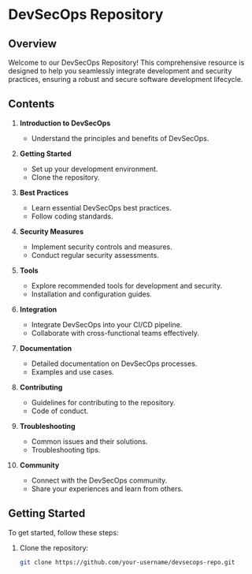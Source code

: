# DevSecOps Repository

## Overview

Welcome to our DevSecOps Repository! This comprehensive resource is designed to help you seamlessly integrate development and security practices, ensuring a robust and secure software development lifecycle.

## Contents

1. **Introduction to DevSecOps**
   - Understand the principles and benefits of DevSecOps.

2. **Getting Started**
   - Set up your development environment.
   - Clone the repository.

3. **Best Practices**
   - Learn essential DevSecOps best practices.
   - Follow coding standards.

4. **Security Measures**
   - Implement security controls and measures.
   - Conduct regular security assessments.

5. **Tools**
   - Explore recommended tools for development and security.
   - Installation and configuration guides.

6. **Integration**
   - Integrate DevSecOps into your CI/CD pipeline.
   - Collaborate with cross-functional teams effectively.

7. **Documentation**
   - Detailed documentation on DevSecOps processes.
   - Examples and use cases.

8. **Contributing**
   - Guidelines for contributing to the repository.
   - Code of conduct.

9. **Troubleshooting**
   - Common issues and their solutions.
   - Troubleshooting tips.

10. **Community**
    - Connect with the DevSecOps community.
    - Share your experiences and learn from others.

## Getting Started

To get started, follow these steps:

1. Clone the repository:

   ```bash
   git clone https://github.com/your-username/devsecops-repo.git
